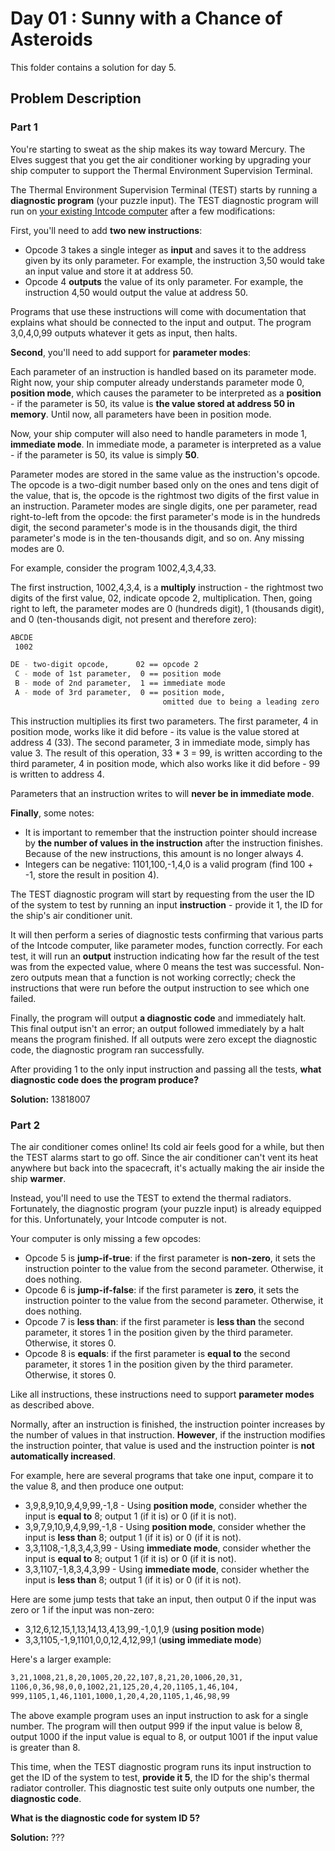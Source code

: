 # Day 01 : Sunny with a Chance of Asteroids

This folder contains a solution for day 5.

## Problem Description

### Part 1

You're starting to sweat as the ship makes its way toward Mercury. The Elves suggest that you get the air conditioner working by upgrading your ship computer to support the Thermal Environment Supervision Terminal.

The Thermal Environment Supervision Terminal (TEST) starts by running a **diagnostic program** (your puzzle input). The TEST diagnostic program will run on [your existing Intcode computer](../day_02) after a few modifications:

First, you'll need to add **two new instructions**:

  * Opcode 3 takes a single integer as **input** and saves it to the address given by its only parameter. For example, the instruction 3,50 would take an input value and store it at address 50.
  * Opcode 4 **outputs** the value of its only parameter. For example, the instruction 4,50 would output the value at address 50.

Programs that use these instructions will come with documentation that explains what should be connected to the input and output. The program 3,0,4,0,99 outputs whatever it gets as input, then halts.

**Second**, you'll need to add support for **parameter modes**:

Each parameter of an instruction is handled based on its parameter mode. Right now, your ship computer already understands parameter mode 0, **position mode**, which causes the parameter to be interpreted as a **position** - if the parameter is 50, its value is **the value stored at address 50 in memory**. Until now, all parameters have been in position mode.

Now, your ship computer will also need to handle parameters in mode 1, **immediate mode**. In immediate mode, a parameter is interpreted as a value - if the parameter is 50, its value is simply **50**.

Parameter modes are stored in the same value as the instruction's opcode. The opcode is a two-digit number based only on the ones and tens digit of the value, that is, the opcode is the rightmost two digits of the first value in an instruction. Parameter modes are single digits, one per parameter, read right-to-left from the opcode: the first parameter's mode is in the hundreds digit, the second parameter's mode is in the thousands digit, the third parameter's mode is in the ten-thousands digit, and so on. Any missing modes are 0.

For example, consider the program 1002,4,3,4,33.

The first instruction, 1002,4,3,4, is a **multiply** instruction - the rightmost two digits of the first value, 02, indicate opcode 2, multiplication. Then, going right to left, the parameter modes are 0 (hundreds digit), 1 (thousands digit), and 0 (ten-thousands digit, not present and therefore zero):

```bash
ABCDE
 1002

DE - two-digit opcode,      02 == opcode 2
 C - mode of 1st parameter,  0 == position mode
 B - mode of 2nd parameter,  1 == immediate mode
 A - mode of 3rd parameter,  0 == position mode,
                                  omitted due to being a leading zero
```

This instruction multiplies its first two parameters. The first parameter, 4 in position mode, works like it did before - its value is the value stored at address 4 (33). The second parameter, 3 in immediate mode, simply has value 3. The result of this operation, 33 * 3 = 99, is written according to the third parameter, 4 in position mode, which also works like it did before - 99 is written to address 4.

Parameters that an instruction writes to will **never be in immediate mode**.

**Finally**, some notes:

  * It is important to remember that the instruction pointer should increase by **the number of values in the instruction** after the instruction finishes. Because of the new instructions, this amount is no longer always 4.
  * Integers can be negative: 1101,100,-1,4,0 is a valid program (find 100 + -1, store the result in position 4).

The TEST diagnostic program will start by requesting from the user the ID of the system to test by running an input **instruction** - provide it 1, the ID for the ship's air conditioner unit.

It will then perform a series of diagnostic tests confirming that various parts of the Intcode computer, like parameter modes, function correctly. For each test, it will run an **output** instruction indicating how far the result of the test was from the expected value, where 0 means the test was successful. Non-zero outputs mean that a function is not working correctly; check the instructions that were run before the output instruction to see which one failed.

Finally, the program will output **a diagnostic code** and immediately halt. This final output isn't an error; an output followed immediately by a halt means the program finished. If all outputs were zero except the diagnostic code, the diagnostic program ran successfully.

After providing 1 to the only input instruction and passing all the tests, **what diagnostic code does the program produce?**

**Solution:** 13818007

### Part 2

The air conditioner comes online! Its cold air feels good for a while, but then the TEST alarms start to go off. Since the air conditioner can't vent its heat anywhere but back into the spacecraft, it's actually making the air inside the ship **warmer**.

Instead, you'll need to use the TEST to extend the thermal radiators. Fortunately, the diagnostic program (your puzzle input) is already equipped for this. Unfortunately, your Intcode computer is not.

Your computer is only missing a few opcodes:

  * Opcode 5 is **jump-if-true**: if the first parameter is **non-zero**, it sets the instruction pointer to the value from the second parameter. Otherwise, it does nothing.
  * Opcode 6 is **jump-if-false**: if the first parameter is **zero**, it sets the instruction pointer to the value from the second parameter. Otherwise, it does nothing.
  * Opcode 7 is **less than**: if the first parameter is **less than** the second parameter, it stores 1 in the position given by the third parameter. Otherwise, it stores 0.
  * Opcode 8 is **equals**: if the first parameter is **equal to** the second parameter, it stores 1 in the position given by the third parameter. Otherwise, it stores 0.

Like all instructions, these instructions need to support **parameter modes** as described above.

Normally, after an instruction is finished, the instruction pointer increases by the number of values in that instruction. **However**, if the instruction modifies the instruction pointer, that value is used and the instruction pointer is **not automatically increased**.

For example, here are several programs that take one input, compare it to the value 8, and then produce one output:

  * 3,9,8,9,10,9,4,9,99,-1,8 - Using **position mode**, consider whether the input is **equal to** 8; output 1 (if it is) or 0 (if it is not).
  * 3,9,7,9,10,9,4,9,99,-1,8 - Using **position mode**, consider whether the input is **less than** 8; output 1 (if it is) or 0 (if it is not).
  * 3,3,1108,-1,8,3,4,3,99 - Using **immediate mode**, consider whether the input is **equal to** 8; output 1 (if it is) or 0 (if it is not).
  * 3,3,1107,-1,8,3,4,3,99 - Using **immediate mode**, consider whether the input is **less than** 8; output 1 (if it is) or 0 (if it is not).

Here are some jump tests that take an input, then output 0 if the input was zero or 1 if the input was non-zero:

  * 3,12,6,12,15,1,13,14,13,4,13,99,-1,0,1,9 (**using position mode**)
  * 3,3,1105,-1,9,1101,0,0,12,4,12,99,1 (**using immediate mode**)

Here's a larger example:

```bash
3,21,1008,21,8,20,1005,20,22,107,8,21,20,1006,20,31,
1106,0,36,98,0,0,1002,21,125,20,4,20,1105,1,46,104,
999,1105,1,46,1101,1000,1,20,4,20,1105,1,46,98,99
```

The above example program uses an input instruction to ask for a single number. The program will then output 999 if the input value is below 8, output 1000 if the input value is equal to 8, or output 1001 if the input value is greater than 8.

This time, when the TEST diagnostic program runs its input instruction to get the ID of the system to test, **provide it 5**, the ID for the ship's thermal radiator controller. This diagnostic test suite only outputs one number, the **diagnostic code**.

**What is the diagnostic code for system ID 5?**

**Solution:** ???
